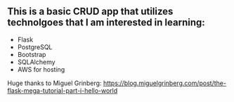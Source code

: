 
## This is a basic CRUD app that utilizes technolgoes that I am interested in learning:

* Flask
* PostgreSQL
* Bootstrap
* SQLAlchemy
* AWS for hosting

Huge thanks to Miguel Grinberg: https://blog.miguelgrinberg.com/post/the-flask-mega-tutorial-part-i-hello-world
